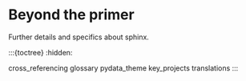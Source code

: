 # Beyond the primer
Further details and specifics about sphinx.

:::{toctree}
:hidden:

cross_referencing
glossary
pydata_theme
key_projects
translations
:::
